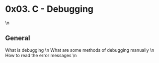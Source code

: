 # 0x03. C - Debugging
 \n
## General
What is debugging \n
What are some methods of debugging manually \n
How to read the error messages \n

